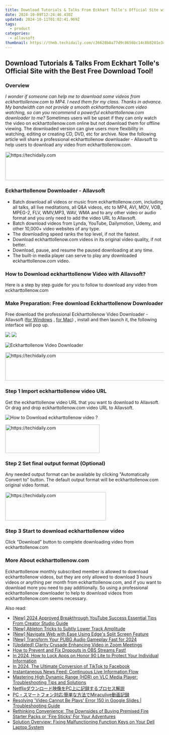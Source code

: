```yaml
---
title: Download Tutorials & Talks From Eckhart Tolle's Official Site with the Best Free Download Tool!
date: 2024-10-09T12:24:46.430Z
updated: 2024-10-11T01:02:41.969Z
tags:
  - product
categories:
  - allavsoft
thumbnail: https://thmb.techidaily.com/c36628b8a77d9c8656bc14c8b8281e34c21620e4322ca2c6d47a165e3e9293b6.png
---
```


## Download Tutorials & Talks From Eckhart Tolle's Official Site with the Best Free Download Tool!

### Overview

_I wonder if someone can help me to download some videos from eckharttollenow.com to MP4\. I need them for my class. Thanks in advance._ _My bandwidth can not provide a smooth eckharttollenow.com video watching, so can you recommend a powerful eckharttollenow.com downloader to me?_ Sometimes users will be upset if they can only watch the video on eckharttollenow.com online but not download them for offline viewing. The downloaded version can give users more flexibility in watching, editing or creating CD, DVD, etc for archive. Now the following article will share a professional eckharttollenow downloader - Allavsoft to help users to download any video from eckharttollenow.com.

<!-- affiliate ads begin -->
<a href="https://appsumo.8odi.net/c/5597632/2105860/7443" target="_top" id="2105860">
  <img src="//a.impactradius-go.com/display-ad/7443-2105860" border="0" alt="https://techidaily.com" width="728" height="90"/>
</a>
<img height="0" width="0" src="https://appsumo.8odi.net/i/5597632/2105860/7443" style="position:absolute;visibility:hidden;" border="0" />
<!-- affiliate ads end -->

### Eckharttollenow Downloader - Allavsoft

* Batch download all videos or music from eckharttollenow.com, including all talks, all live meditations, all Q&A videos, etc to MP4, AVI, MOV, VOB, MPEG-2, FLV, WMV,MP3, WAV, WMA and to any other video or audio format and you only need to add the video URL to Allavsoft.
* Batch download videos from Lynda, YouTube, Dailymotion, Udemy, and other 10,000+ video websites of any type.
* The downloading speed ranks the top level, if not the fastest.
* Download eckharttollenow.com videos in its original video quality, if not better.
* Download, pause, and resume the paused downloading at any time.
* The built-in media player can serve to play any downloaded eckharttollenow.com video.

### How to Download eckharttollenow Video with Allavsoft?

Here is a step by step guide for you to follow to download any video from eckharttollenow.com

### Make Preparation: Free download Eckharttollenow Downloader

Free download the professional Eckharttollenow Video Downloader - Allavsoft ([for Windows](https://tools.techidaily.com/allavsoft/products/) , [for Mac](https://tools.techidaily.com/allavsoft/products/)) , install and then launch it, the following interface will pop up.

[![](https://www.allavsoft.com/how-to/../images/how-to/free-download-win.jpg)](https://tools.techidaily.com/allavsoft/products/) [![](https://www.allavsoft.com/how-to/../images/how-to/free-download-mac.jpg)](https://tools.techidaily.com/allavsoft/products/)

![Eckharttollenow Video Downloader](https://www.allavsoft.com/how-to/../images/allavsoft/screen-shot-600.jpg)

<!-- affiliate ads begin -->
<a href="https://appsumo.8odi.net/c/5597632/2118325/7443" target="_top" id="2118325">
  <img src="//a.impactradius-go.com/display-ad/7443-2118325" border="0" alt="https://techidaily.com" width="728" height="90"/>
</a>
<img height="0" width="0" src="https://appsumo.8odi.net/i/5597632/2118325/7443" style="position:absolute;visibility:hidden;" border="0" />
<!-- affiliate ads end -->

### Step 1 Import eckharttollenow video URL

Get the eckharttollenow video URL that you want to download to Allavsoft. Or drag and drop eckharttollenow.com video URL to Allavsoft.

![How to Download eckharttollenow video ?](https://www.allavsoft.com/how-to/../images/how-to/download-rtmp-video/download-rtmp-video.jpg)

<!-- affiliate ads begin -->
<a href="https://aligracehair.sjv.io/c/5597632/1915865/19272" target="_top" id="1915865">
  <img src="//a.impactradius-go.com/display-ad/19272-1915865" border="0" alt="https://techidaily.com" width="300" height="90"/>
</a>
<img height="0" width="0" src="https://aligracehair.sjv.io/i/5597632/1915865/19272" style="position:absolute;visibility:hidden;" border="0" />
<!-- affiliate ads end -->

### Step 2 Set final output format (Optional)

Any needed output format can be available by clicking "Automatically Convert to" button. The default output format will be eckharttollenow.com original video format.

<!-- affiliate ads begin -->
<a href="https://wigfever.sjv.io/c/5597632/2014857/22899" target="_top" id="2014857">
  <img src="//a.impactradius-go.com/display-ad/22899-2014857" border="0" alt="https://techidaily.com" width="320" height="90"/>
</a>
<img height="0" width="0" src="https://wigfever.sjv.io/i/5597632/2014857/22899" style="position:absolute;visibility:hidden;" border="0" />
<!-- affiliate ads end -->

### Step 3 Start to download eckharttollenow video

Click "Download" button to complete downloading video from eckharttollenow.com

### More About eckharttollenow.com

Eckharttollenow monthly subscribed member is allowed to download eckharttollenow videos, but they are only allowed to download 3 hours videos or anything per month from eckharttollenow.com, and if you want to download more you need to pay additionally. So using a professional eckharttollenow downloader to help to download videos from eckharttollenow.com seems necessary.

<ins class="adsbygoogle"
     style="display:block"
     data-ad-format="autorelaxed"
     data-ad-client="ca-pub-7571918770474297"
     data-ad-slot="1223367746"></ins>

<ins class="adsbygoogle"
     style="display:block"
     data-ad-client="ca-pub-7571918770474297"
     data-ad-slot="8358498916"
     data-ad-format="auto"
     data-full-width-responsive="true"></ins>

<span class="atpl-alsoreadstyle">Also read:</span>
<div><ul>
<li><a href="https://youtube-zero.techidaily.com/024-approved-breakthrough-youtube-success-essential-tips-from-creator-studio-guide/"><u>[New] 2024 Approved Breakthrough YouTube Success Essential Tips From Creator Studio Guide</u></a></li>
<li><a href="https://extra-tips.techidaily.com/new-ableton-tricks-to-subtly-lower-track-amplitude/"><u>[New] Ableton Tricks to Subtly Lower Track Amplitude</u></a></li>
<li><a href="https://extra-support.techidaily.com/new-navigate-web-with-ease-using-edges-split-screen-feature/"><u>[New] Navigate Web with Ease Using Edge's Split Screen Feature</u></a></li>
<li><a href="https://fox-direct.techidaily.com/new-transform-your-pubg-audio-gameplay-fast-for-2024/"><u>[New] Transform Your PUBG Audio Gameplay Fast for 2024</u></a></li>
<li><a href="https://extra-hints.techidaily.com/updated-clarity-crusade-enhancing-video-in-zoom-meetings/"><u>[Updated] Clarity Crusade Enhancing Video in Zoom Meetings</u></a></li>
<li><a href="https://win-web.techidaily.com/how-to-prevent-and-fix-dropouts-in-obs-streams-fast/"><u>How to Prevent and Fix Dropouts in OBS Streams Fast!</u></a></li>
<li><a href="https://unlock-android.techidaily.com/in-2024-how-to-lock-apps-on-honor-90-lite-to-protect-your-individual-information-by-drfone-android/"><u>In 2024, How to Lock Apps on Honor 90 Lite to Protect Your Individual Information</u></a></li>
<li><a href="https://facebook-video-content.techidaily.com/in-2024-the-ultimate-conversion-of-tiktok-to-facebook/"><u>In 2024, The Ultimate Conversion of TikTok to Facebook</u></a></li>
<li><a href="https://win-web.techidaily.com/instantaneous-news-feed-continuous-live-information-flow/"><u>Instantaneous News Feed: Continuous Live Information Flow</u></a></li>
<li><a href="https://win-web.techidaily.com/mastering-high-dynamic-range-hdr-on-vlc-media-player-troubleshooting-tips-and-solutions/"><u>Mastering High Dynamic Range (HDR) on VLC Media Player: Troubleshooting Tips and Solutions</u></a></li>
<li><a href="https://win-web.techidaily.com/netflixpc/"><u>Netflixダウンロード映像をPC上に記録するプロセス解説</u></a></li>
<li><a href="https://win-web.techidaily.com/pcmiraculive/"><u>PC・スマートフォン対応:簡単な方法でMiraculive動画記録</u></a></li>
<li><a href="https://win-web.techidaily.com/resolving-video-cannot-be-plays-error-150-in-google-slides-troubleshooting-guide/"><u>Resolving 'Video Cannot Be Plays' Error 150 in Google Slides | Troubleshooting Guide</u></a></li>
<li><a href="https://win-web.techidaily.com/rethinking-convenience-the-downsides-of-buying-premixed-fire-starter-packs-or-fire-sticks-for-your-adventures/"><u>Rethinking Convenience: The Downsides of Buying Premixed Fire Starter Packs or 'Fire Sticks' For Your Adventures</u></a></li>
<li><a href="https://win-howtos.techidaily.com/solution-overview-fixing-malfunctioning-function-keys-on-your-dell-laptop-system/"><u>Solution Overview: Fixing Malfunctioning Function Keys on Your Dell Laptop System</u></a></li>
</ul></div>

